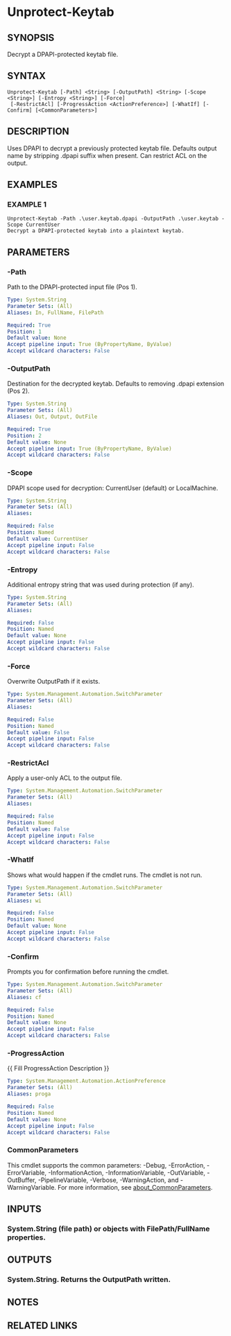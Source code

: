 ﻿---
external help file: STKeytab-help.xml
Module Name: Stkeytab
online version:
schema: 2.0.0
---

# Unprotect-Keytab

## SYNOPSIS
Decrypt a DPAPI-protected keytab file.

## SYNTAX

```
Unprotect-Keytab [-Path] <String> [-OutputPath] <String> [-Scope <String>] [-Entropy <String>] [-Force]
 [-RestrictAcl] [-ProgressAction <ActionPreference>] [-WhatIf] [-Confirm] [<CommonParameters>]
```

## DESCRIPTION
Uses DPAPI to decrypt a previously protected keytab file.
Defaults output name by
stripping .dpapi suffix when present.
Can restrict ACL on the output.

## EXAMPLES

### EXAMPLE 1
```
Unprotect-Keytab -Path .\user.keytab.dpapi -OutputPath .\user.keytab -Scope CurrentUser
Decrypt a DPAPI-protected keytab into a plaintext keytab.
```

## PARAMETERS

### -Path
Path to the DPAPI-protected input file (Pos 1).

```yaml
Type: System.String
Parameter Sets: (All)
Aliases: In, FullName, FilePath

Required: True
Position: 1
Default value: None
Accept pipeline input: True (ByPropertyName, ByValue)
Accept wildcard characters: False
```

### -OutputPath
Destination for the decrypted keytab.
Defaults to removing .dpapi extension (Pos 2).

```yaml
Type: System.String
Parameter Sets: (All)
Aliases: Out, Output, OutFile

Required: True
Position: 2
Default value: None
Accept pipeline input: True (ByPropertyName, ByValue)
Accept wildcard characters: False
```

### -Scope
DPAPI scope used for decryption: CurrentUser (default) or LocalMachine.

```yaml
Type: System.String
Parameter Sets: (All)
Aliases:

Required: False
Position: Named
Default value: CurrentUser
Accept pipeline input: False
Accept wildcard characters: False
```

### -Entropy
Additional entropy string that was used during protection (if any).

```yaml
Type: System.String
Parameter Sets: (All)
Aliases:

Required: False
Position: Named
Default value: None
Accept pipeline input: False
Accept wildcard characters: False
```

### -Force
Overwrite OutputPath if it exists.

```yaml
Type: System.Management.Automation.SwitchParameter
Parameter Sets: (All)
Aliases:

Required: False
Position: Named
Default value: False
Accept pipeline input: False
Accept wildcard characters: False
```

### -RestrictAcl
Apply a user-only ACL to the output file.

```yaml
Type: System.Management.Automation.SwitchParameter
Parameter Sets: (All)
Aliases:

Required: False
Position: Named
Default value: False
Accept pipeline input: False
Accept wildcard characters: False
```

### -WhatIf
Shows what would happen if the cmdlet runs.
The cmdlet is not run.

```yaml
Type: System.Management.Automation.SwitchParameter
Parameter Sets: (All)
Aliases: wi

Required: False
Position: Named
Default value: None
Accept pipeline input: False
Accept wildcard characters: False
```

### -Confirm
Prompts you for confirmation before running the cmdlet.

```yaml
Type: System.Management.Automation.SwitchParameter
Parameter Sets: (All)
Aliases: cf

Required: False
Position: Named
Default value: None
Accept pipeline input: False
Accept wildcard characters: False
```

### -ProgressAction
{{ Fill ProgressAction Description }}

```yaml
Type: System.Management.Automation.ActionPreference
Parameter Sets: (All)
Aliases: proga

Required: False
Position: Named
Default value: None
Accept pipeline input: False
Accept wildcard characters: False
```

### CommonParameters
This cmdlet supports the common parameters: -Debug, -ErrorAction, -ErrorVariable, -InformationAction, -InformationVariable, -OutVariable, -OutBuffer, -PipelineVariable, -Verbose, -WarningAction, and -WarningVariable. For more information, see [about_CommonParameters](http://go.microsoft.com/fwlink/?LinkID=113216).

## INPUTS

### System.String (file path) or objects with FilePath/FullName properties.
## OUTPUTS

### System.String. Returns the OutputPath written.
## NOTES

## RELATED LINKS
